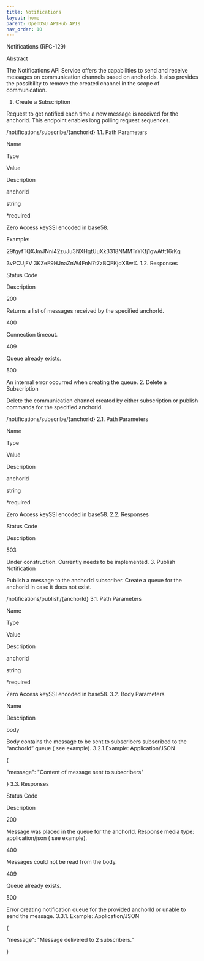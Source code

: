 ```yaml
---
title: Notifications 
layout: home
parent: OpenDSU APIHub APIs
nav_order: 10
---
```


Notifications (RFC-129)

Abstract

The Notifications API Service offers the capabilities to send and receive messages on communication channels based on anchorIds. It also provides the possibility to remove the created channel in the scope of communication.
1. Create a Subscription

Request to get notified each time a new message is received for the anchorId. This endpoint enables long polling request sequences.

	

/notifications/subscribe/{anchorId}
1.1. Path Parameters

Name
	

Type
	

Value
	

Description

anchorId
	

string
	

*required
	

Zero Access keySSI encoded in base58.

Example:

29fgyfTQXJmJNni42zuJu3NXHgtUuXk3318NMMTrYKfj1gwAttt16rKq

3vPCUjFV 3KZeF9HJnaZnW4FnN7t7zBQFKjdXBwX.
1.2. Responses

Status Code
	

Description

200
	

Returns a list of messages received by the specified anchorId.

400
	

Connection timeout.

409
	

Queue already exists.

500
	

An internal error occurred when creating the queue.
2. Delete a Subscription

Delete the communication channel created by either subscription or publish commands for the specified anchorId.

	

/notifications/subscribe/{anchorId}
2.1. Path Parameters

Name
	

Type
	

Value
	

Description

anchorId
	

string
	

*required
	

Zero Access keySSI encoded in base58.
2.2. Responses

Status Code
	

Description

503
	

Under construction. Currently needs to be implemented.
3. Publish Notification

Publish a message to the anchorId subscriber. Create a queue for the anchorId in case it does not exist.

	

/notifications/publish/{anchorId}
3.1. Path Parameters

Name
	

Type
	

Value
	

Description

anchorId
	

string
	

*required
	

Zero Access keySSI encoded in base58.
3.2. Body Parameters

Name
	

Description

body
	

Body contains the message to be sent to subscribers subscribed to the “anchorId” queue ( see example).
3.2.1.Example: Application/JSON

{

   "message": "Content of message sent to subscribers"

  }
3.3. Responses

Status Code
	

Description

200
	

Message was placed in the queue for the anchorId. Response media type: application/json ( see example).

400
	

Messages could not be read from the body.

409
	

Queue already exists.

500
	

Error creating notification queue for the provided anchorId or unable to send the message.
3.3.1. Example: Application/JSON

{

   "message": "Message delivered to 2 subscribers."

  }

